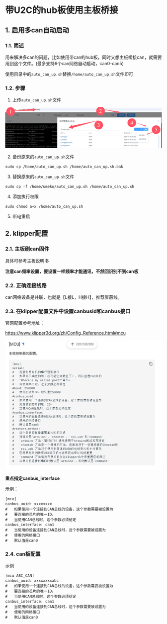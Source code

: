# 带U2C的hub板使用主板桥接

## 1. 启用多can自动启动

### 1.1. 简述

用来解决多can的问题，比如使用带can的hub板，同时又想主板桥接can，就需要用到这个文件。(最多支持6个can网络自动启动，can0-can5)

使用目录中的`auto_can_up.sh`替换`/home/auto_can_up.sh`文件即可

### 1.2. 步骤

1. 上传`auto_can_up.sh`文件

![](vx_images/444329608898989.png)

2. 备份原来的`auto_can_up.sh`文件

```
sudo cp /home/auto_can_up.sh /home/auto_can_up.sh.bak
```

3. 替换原来的`auto_can_up.sh`文件

```
sudo cp -f /home/umeko/auto_can_up.sh /home/auto_can_up.sh
```

4. 添加执行权限

```
sudo chmod a+x /home/auto_can_up.sh
```

5. 断电重启

## 2. klipper配置

### 2.1. 主板刷can固件

具体可参考主板说明书

**注意can频率设置，要设置一样频率才能通讯，不然回识别不到can板**

### 2.2. 正确连接线路

can网络设备是并联，也就是【L接L，H接H】，推荐屏蔽线。

### 2.3. 在kilpper配置文件中设置canbusid和canbus接口

官网配置参考地址：

https://www.klipper3d.org/zh/Config_Reference.html#mcu

![](vx_images/593822707730471.png)

**重点指定canbus_interface**

示例：

```
[mcu]
canbus_uuid: xxxxxxxx
#   如果使用一个连接到CAN总线的设备，这个参数需要被设置为
#   要连接的芯片的唯一ID。
#   当使用CAN总线时，这个参数必须给定
canbus_interface: can1
#   当使用的设备连接到CAN总线时，这个参数需要被设置为
#   使用的网络接口
#   默认值是can0
```


### 2.4. can板配置

示例

```
[mcu ABC_CAN]
canbus_uuid: xxxxxxxxabc
#   如果使用一个连接到CAN总线的设备，这个参数需要被设置为
#   要连接的芯片的唯一ID。
#   当使用CAN总线时，这个参数必须给定
canbus_interface: can1
#   当使用的设备连接到CAN总线时，这个参数需要被设置为
#   使用的网络接口
#   默认值是can0
```